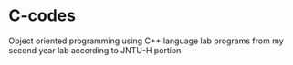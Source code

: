 # C-codes
Object oriented programming using C++ language lab programs from my second year lab according to JNTU-H portion
